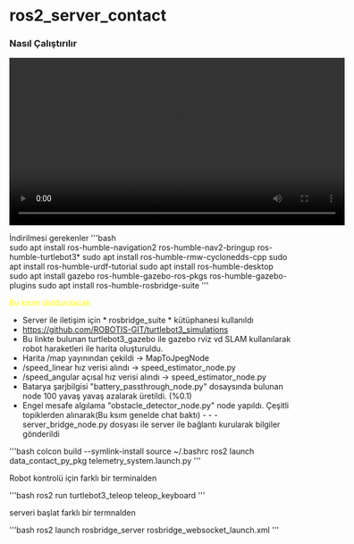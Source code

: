# ros2_server_contact

### Nasıl Çalıştırılır

<video src="./media/video.webm" controls width="600"></video>

İndirilmesi gerekenler
'''bash  
sudo apt install ros-humble-navigation2 ros-humble-nav2-bringup ros-humble-turtlebot3*
sudo apt install ros-humble-rmw-cyclonedds-cpp
sudo apt install ros-humble-urdf-tutorial 
sudo apt install ros-humble-desktop
sudo apt install gazebo ros-humble-gazebo-ros-pkgs ros-humble-gazebo-plugins
sudo apt install ros-humble-rosbridge-suite
'''

<p style="color:yellow">Bu kısım doldurulacak</p>

- Server ile iletişim için * rosbridge_suite *  kütüphanesi kullanıldı 
- https://github.com/ROBOTIS-GIT/turtlebot3_simulations
- Bu linkte bulunan turtlebot3_gazebo ile gazebo rviz vd SLAM  kullanılarak robot haraketleri ile harita oluşturuldu.
- Harita /map yayınından çekildi -> MapToJpegNode
- /speed_linear hız verisi alındı -> speed_estimator_node.py
- /speed_angular açısal hız verisi alındı -> speed_estimator_node.py
- Batarya şarjbilgisi "battery_passthrough_node.py" dosaysında bulunan node 100 yavaş yavaş azalarak üretildi. (%0.1)
- Engel mesafe algılama "obstacle_detector_node.py" node yapıldı. Çeşitli topiklerden alınarak(Bu ksım genelde chat baktı) - - - server_bridge_node.py dosyası ile server ile bağlantı kurularak bilgiler gönderildi


'''bash
colcon build --symlink-install 
source ~/.bashrc
ros2 launch data_contact_py_pkg telemetry_system.launch.py 
'''

Robot kontrolü için farklı bir terminalden 

'''bash
ros2 run turtlebot3_teleop teleop_keyboard 
'''

serveri başlat farklı bir termnalden

'''bash
ros2 launch rosbridge_server rosbridge_websocket_launch.xml
'''